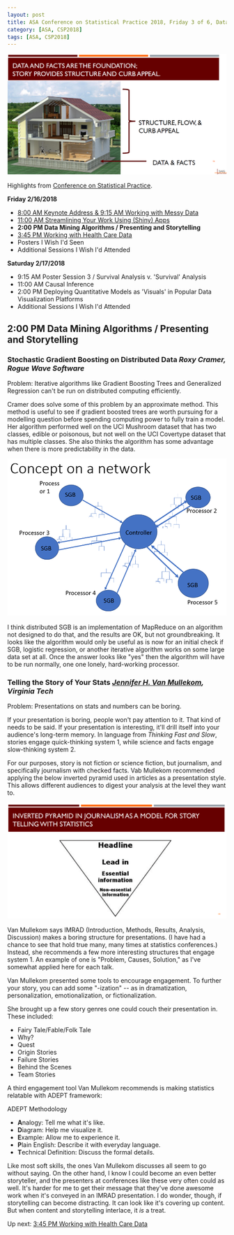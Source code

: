 ```yaml
---
layout: post
title: ASA Conference on Statistical Practice 2018, Friday 3 of 6, Data Mining Algorithms & Presenting and Storytelling
category: [ASA, CSP2018]
tags: [ASA, CSP2018]
---
```


![Curb appeal](/images/stories01.png "The house is what you see built on the solid foundation of facts")

Highlights from [Conference on Statistical Practice](https://ww2.amstat.org/meetings/csp/2018/index.cfm). 

**Friday 2/16/2018**
* [8:00 AM Keynote Address & 9:15 AM Working with Messy Data](https://dgarmat.github.io/CSP2018-Fri-8am/)
* [11:00 AM Streamlining Your Work Using (Shiny) Apps](https://dgarmat.github.io/CSP2018-Fri-11am/)
* **2:00 PM Data Mining Algorithms / Presenting and Storytelling**
* [3:45 PM Working with Health Care Data](https://dgarmat.github.io/CSP2018-Fri-345pm.md)
* Posters I Wish I'd Seen
* Additional Sessions I Wish I'd Attended

**Saturday 2/17/2018**
* 9:15 AM Poster Session 3 / Survival Analysis v. 'Survival' Analysis
* 11:00 AM Causal Inference
* 2:00 PM Deploying Quantitative Models as 'Visuals' in Popular Data Visualization Platforms
* Additional Sessions I Wish I'd Attended

## 2:00 PM Data Mining Algorithms / Presenting and Storytelling 

### Stochastic Gradient Boosting on Distributed Data *Roxy Cramer, Rogue Wave Software*

Problem: Iterative algorithms like Gradient Boosting Trees and Generalized Regression can't be run on distributed computing efficiently.

Cramer does solve some of this problem by an approximate method. This method is useful to see if gradient boosted trees are worth pursuing for a modelling question before spending computing power to fully train a model. Her algorithm performed well on the UCI Mushroom dataset that has two classes, edible or poisonous, but not well on the UCI Covertype dataset that has multiple classes. She also thinks the algorithm has some advantage when there is more predictability in the data. 

![Network](/images/sgb01.png "SGB network")

I think distributed SGB is an implementation of MapReduce on an algorithm not designed to do that, and the results are OK, but not groundbreaking. It looks like the algorithm would only be useful as is now for an initial check if SGB, logistic regression, or another iterative algorithm works on some large data set at all. Once the answer looks like "yes" then the algorithm will have to be run normally, one one lonely, hard-working processor.

### Telling the Story of Your Stats *[Jennifer H. Van Mullekom](https://www.stat.vt.edu/people/stat-faculty/Jennifer-Van-Mullekom.html), Virginia Tech*

Problem: Presentations on stats and numbers can be boring.

If your presentation is boring, people won't pay attention to it. That kind of needs to be said. If your presentation is interesting, it'll drill itself into your audience's long-term memory. In language from *Thinking Fast and Slow*, stories engage quick-thinking system 1, while science and facts engage slow-thinking system 2.

For our purposes, story is not fiction or science fiction, but journalism, and specifically journalism with checked facts. Vab Mullekom recommended applying the below inverted pyramid used in articles as a presentation style. This allows different audiences to digest your analysis at the level they want to.

![Inverted Pyramid](/images/invpyr.png "Inverted Pyramid of Journalism")

Van Mullekom says IMRAD (Introduction, Methods, Results, Analysis, Discussion) makes a boring structure for presentations. (I have had a chance to see that hold true many, many times at statistics conferences.) Instead, she recommends a few more interesting structures that engage system 1. An example of one is "Problem, Causes, Solution," as I've somewhat applied here for each talk.  


Van Mullekom presented some tools to encourage engagement. To further your story, you can add some "-ization" -- as in dramatization, personalization, emotionalization, or fictionalization. 

She brought up a few story genres one could couch their presentation in. These included:
* Fairy Tale/Fable/Folk Tale
* Why?
* Quest
* Origin Stories
* Failure Stories
* Behind the Scenes
* Team Stories

A third engagement tool Van Mullekom recommends is making statistics relatable with ADEPT framework:

ADEPT Methodology
* **A**nalogy: Tell me what it's like.
* **D**iagram: Help me visualize it.
* **E**xample: Allow me to experience it.
* **P**lain English: Describe it with everyday language.
* **T**echnical Definition: Discuss the formal details.

Like most soft skills, the ones Van Mullekom discusses all seem to go without saying. On the other hand, I know I could become an even better storyteller, and the presenters at conferences like these very often could as well. It's harder for me to get their message that they've done awesome work when it's conveyed in an IMRAD presentation. I do wonder, though, if storytelling can become distracting. It can look like it's covering up content. But when content and storytelling interlace, it *is* a treat.

Up next:  [3:45 PM Working with Health Care Data](https://dgarmat.github.io/CSP2018-Fri-345pm.md)
